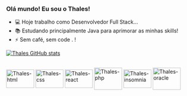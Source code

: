 ### Olá mundo! Eu sou o Thales!

- 💻 Hoje trabalho como Desenvolvedor Full Stack...
- 📚 Estudando principalmente Java para aprimorar as minhas skills!
- ⚡ Sem café, sem code . !


[![Thales GitHub stats](https://github-readme-stats.vercel.app/api?username=thales-sblue&show_icons=true&theme=dark)](https://github.com/thales-sblue/github-readme-stats)

<div style="display: inline_block"><br>
  <img align="center" alt="Thales-html" height="50" width="75" src="https://cdn.jsdelivr.net/gh/devicons/devicon@latest/icons/html5/html5-original.svg" />
  <img align="center" alt="Thales-css" height="50" width="75" src="https://cdn.jsdelivr.net/gh/devicons/devicon@latest/icons/css3/css3-original.svg" />
  <img align="center" alt="Thales-react" height="50" width="75" src="https://cdn.jsdelivr.net/gh/devicons/devicon@latest/icons/react/react-original.svg" />
  <img align="center" alt="Thales-php" height="60" width="75" src="https://cdn.jsdelivr.net/gh/devicons/devicon@latest/icons/php/php-original.svg" />
  <img align="center" alt="Thales-insomnia" height="50" width="75" src="https://cdn.jsdelivr.net/gh/devicons/devicon@latest/icons/insomnia/insomnia-original.svg" />
  <img align="center" alt="Thales-oracle" height="60" width="75" src="https://cdn.jsdelivr.net/gh/devicons/devicon@latest/icons/oracle/oracle-original.svg" />
</div>


